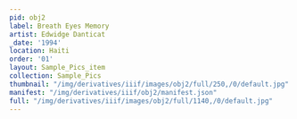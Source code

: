 ```yaml
---
pid: obj2
label: Breath Eyes Memory
artist: Edwidge Danticat
_date: '1994'
location: Haiti
order: '01'
layout: Sample_Pics_item
collection: Sample_Pics
thumbnail: "/img/derivatives/iiif/images/obj2/full/250,/0/default.jpg"
manifest: "/img/derivatives/iiif/obj2/manifest.json"
full: "/img/derivatives/iiif/images/obj2/full/1140,/0/default.jpg"
---
```

